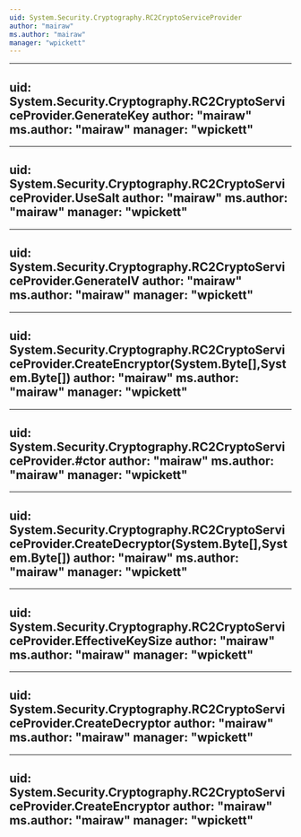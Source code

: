 ```yaml
---
uid: System.Security.Cryptography.RC2CryptoServiceProvider
author: "mairaw"
ms.author: "mairaw"
manager: "wpickett"
---
```


---
uid: System.Security.Cryptography.RC2CryptoServiceProvider.GenerateKey
author: "mairaw"
ms.author: "mairaw"
manager: "wpickett"
---

---
uid: System.Security.Cryptography.RC2CryptoServiceProvider.UseSalt
author: "mairaw"
ms.author: "mairaw"
manager: "wpickett"
---

---
uid: System.Security.Cryptography.RC2CryptoServiceProvider.GenerateIV
author: "mairaw"
ms.author: "mairaw"
manager: "wpickett"
---

---
uid: System.Security.Cryptography.RC2CryptoServiceProvider.CreateEncryptor(System.Byte[],System.Byte[])
author: "mairaw"
ms.author: "mairaw"
manager: "wpickett"
---

---
uid: System.Security.Cryptography.RC2CryptoServiceProvider.#ctor
author: "mairaw"
ms.author: "mairaw"
manager: "wpickett"
---

---
uid: System.Security.Cryptography.RC2CryptoServiceProvider.CreateDecryptor(System.Byte[],System.Byte[])
author: "mairaw"
ms.author: "mairaw"
manager: "wpickett"
---

---
uid: System.Security.Cryptography.RC2CryptoServiceProvider.EffectiveKeySize
author: "mairaw"
ms.author: "mairaw"
manager: "wpickett"
---

---
uid: System.Security.Cryptography.RC2CryptoServiceProvider.CreateDecryptor
author: "mairaw"
ms.author: "mairaw"
manager: "wpickett"
---

---
uid: System.Security.Cryptography.RC2CryptoServiceProvider.CreateEncryptor
author: "mairaw"
ms.author: "mairaw"
manager: "wpickett"
---
